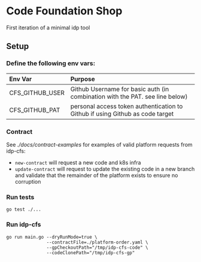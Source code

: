 # Code Foundation Shop

First iteration of a minimal idp tool

## Setup

### Define the following env vars:

| Env Var                | Purpose                                                                                     |
|:-----------------------|:--------------------------------------------------------------------------------------------|
| CFS_GITHUB_USER        | Github Username for basic auth (in combination with the PAT. see line below)                |
| CFS_GITHUB_PAT         | personal access token authentication to Github if using Github as code target               |

### Contract

See _./docs/contract-examples_ for examples of valid platform requests from idp-cfs:

- `new-contract` will request a new code and k8s infra
- `update-contract` will request to update the existing code in a new branch and validate that the remainder of the platform exists to ensure no corruption

### Run tests

```shell
go test ./...
```

### Run idp-cfs

```shell
go run main.go --dryRunMode=true \
               --contractFile=./platform-order.yaml \
               --gpCheckoutPath="/tmp/idp-cfs-code" \
               --codeClonePath="/tmp/idp-cfs-gp"
```